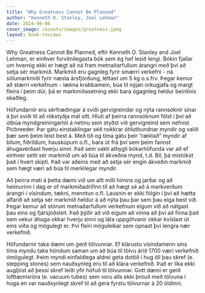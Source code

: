 ```yaml
---
title: "Why Greatness Cannot Be Planned"
author: "Kenneth O. Stanley, Joel Lehman"
date: 2024-06-06
cover_image: /assets/images/greatness.jpeg
layout: book-reviews
---
```

Why Greatness Cannot Be Planned, eftir Kenneth O. Stanley and Joel Lehman, er einhver forvitnilegasta bók sem ég hef lesið lengi. Bókin fjallar um hvernig ekki er hægt að ná fram metnaðarfullum árangri með því að setja sér markmið. Markmið eru gagnleg fyrir smærri verkefni - ná sölumarkmiði fyrir næsta ársfjórðung, léttast um 5 kg o.s.frv. Þegar kemur að stærri verkefnum - lækna krabbamein, búa til nýjan orkugjafa og margt fleira í þeim dúr, þá er markmiðasetning ekki bara ógagnleg heldur beinlínis skaðleg. 

Höfundarnir eru sérfræðingar á sviði gervigreindar og nýta rannsóknir sínar á því sviði til að rökstyðja mál sitt. Hluti af þeirra rannsóknum fólst í því að útbúa myndgreiningartól á netinu sem styðst við gervigreind sem nefnist Picbreeder. Þar gátu einstaklingar séð nokkrar óhlutbundnar myndir og valið þær sem þeim leist best á. Með tíð og tíma gátu þeir “ræktað” myndir af bílum, fiðrildum, hauskúpum o.fl., bara út frá því sem þeim fannst áhugaverðast hverju sinni. Það sem vakti athygli bókarhöfunda var að ef einhver setti sér markmið um að búa til ákveðna mynd, t.d. Bíl, þá mistókst það í hvert skipti. Það var aðeins með að setja sér engin ákveðin markmið sem hægt væri að búa til merkilegar myndir.

Að þeirra mati á þetta dæmi við um allt milli himins og jarðar og að heimurinn í dag er of markmiðadrifinn til að hægt sé að á markverðum árangri í vísindum, tækni, menntun o.fl. Lausnin er ekki fólgin í því að hætta alfarið að setja sér markmið heldur á að nýta þau þar sem þau eiga best við. Þegar kemur að stórum metnaðarfullum verkefnum eigum við að nálgast þau eins og fjársjóðsleit. Það þýðir að við eigum að vinna að því að finna það sem vekur áhuga okkar hverju sinni og láta uppgötvanir okkar kvíslast út eins víða og mögulegt er. Því fleiri möguleikar sem opnast því lengra nær verkefnið.

Höfundarnir taka dæmi um gerð tölvunnar. Ef klárustu vísindamenn síns tíma myndu taka höndum saman um að búa til tölvu árið 1700 væri verkefnið ómögulegt. Þeim myndi einfaldlega aldrei geta dottið í hug öll þau skref (e. stepping stones) sem nauðsynleg eru til að klára verkefnið. Það er líka ekki augljóst að þessi skref leiði yfir höfuð til tölvunnar. Gott dæmi er gerð lofttæmisröra (e. vacuum tubes) sem voru alls ekki þróuð með tölvuna í huga en var nauðsynlegt skref til að gera fyrstu tölvurnar á 20 öldinni. 

